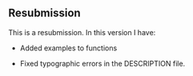 ## Resubmission
This is a resubmission. In this version I have:

* Added examples to functions

* Fixed typographic errors in the DESCRIPTION file.

